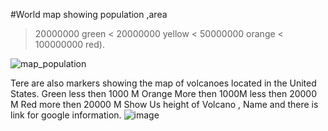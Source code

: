 #World map showing population ,area 
> 20000000  green
< 20000000  yellow 
< 50000000  orange
< 100000000 red).


![map_population](https://user-images.githubusercontent.com/97406457/182552767-22b97ae2-b11a-46e1-bb45-d0ae5d7fd8c6.PNG)














Tere are also markers showing the map of volcanoes located in the United States.
Green less then 1000 M
Orange More then 1000M less then 20000 M
Red more then 20000 M
Show Us height of Volcano , Name and there is link for google information.
![image](https://user-images.githubusercontent.com/97406457/182553020-78075f71-b72c-47bb-9ac3-3a53b0d6d509.png)
